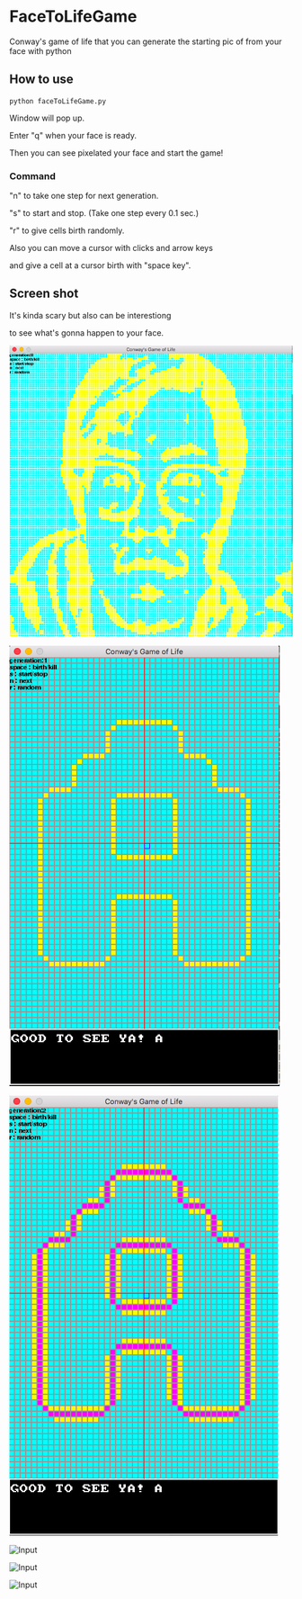 # FaceToLifeGame
Conway's game of life that you can generate the starting pic of from your face with python

## How to use

    python faceToLifeGame.py

 Window will pop up.

 Enter "q" when your face is ready.

 Then you can see pixelated your face and start the game!

### Command

 "n" to take one step for next generation.

 "s" to start and stop. (Take one step every 0.1 sec.)

 "r" to give cells birth randomly.

 Also you can move a cursor with clicks and arrow keys

 and give a cell at a cursor birth with "space key".

## Screen shot

 It's kinda scary but also can be interestiong

 to see what's gonna happen to your face.
 

![Input](https://github.com/Bakuo/FaceToLifeGame/blob/master/images/pixelatedFace.png)

![Input](https://github.com/Bakuo/CharToLifeGame/blob/master/images/generation1.png)

![Input](https://github.com/Bakuo/CharToLifeGame/blob/master/images/generation2.png)

![Input](https://github.com/Bakuo/CharToLifeGame/blob/master/images/generation100.png)

![Input](https://github.com/Bakuo/CharToLifeGame/blob/master/images/generation151.png)

![Input](https://github.com/Bakuo/CharToLifeGame/blob/master/images/generation2828.png)
